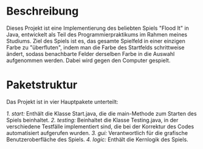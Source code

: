 # Beschreibung

Dieses Projekt ist eine Implementierung des beliebten Spiels "Flood It" in Java, entwickelt als Teil des Programmierpraktikums im Rahmen meines Studiums. Ziel des Spiels ist es, das gesamte Spielfeld in einer einzigen Farbe zu "überfluten", indem man die Farbe des Startfelds schrittweise ändert, sodass benachbarte Felder derselben Farbe in die Auswahl aufgenommen werden. Dabei wird gegen den Computer gespielt. 

# Paketstruktur

Das Projekt ist in vier Hauptpakete unterteilt:

*1. start:* Enthält die Klasse Start.java, die die main-Methode zum Starten des Spiels beinhaltet.
*2. testing:* Beinhaltet die Klasse Testing.java, in der verschiedene Testfälle implementiert sind, die bei der Korrektur des Codes automatisiert aufgerufen wurden.
*3. gui:* Verantwortlich für die grafische Benutzeroberfläche des Spiels.
*4. logic:* Enthält die Kernlogik des Spiels.
